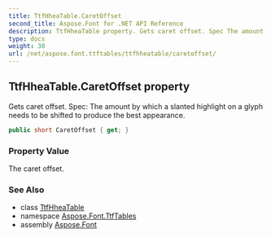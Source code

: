 ```yaml
---
title: TtfHheaTable.CaretOffset
second_title: Aspose.Font for .NET API Reference
description: TtfHheaTable property. Gets caret offset. Spec The amount by which a slanted highlight on a glyph needs to be shifted to produce the best appearance
type: docs
weight: 30
url: /net/aspose.font.ttftables/ttfhheatable/caretoffset/
---
```

## TtfHheaTable.CaretOffset property

Gets caret offset. Spec: The amount by which a slanted highlight on a glyph needs to be shifted to produce the best appearance.

```csharp
public short CaretOffset { get; }
```

### Property Value

The caret offset.

### See Also

* class [TtfHheaTable](../)
* namespace [Aspose.Font.TtfTables](../../ttfhheatable/)
* assembly [Aspose.Font](../../../)


